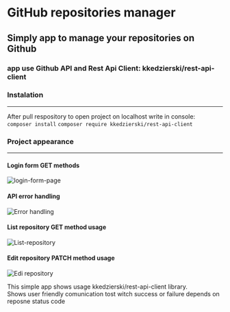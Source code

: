 # GitHub repositories manager 
## Simply app to manage your repositories on Github
### app use Github API and Rest Api Client: kkedzierski/rest-api-client

### Instalation

***

After pull respository to open project on localhost write in console:  
```composer install```
```composer require kkedzierski/rest-api-client```

### Project appearance

***

#### Login form GET methods
![login-form-page](https://user-images.githubusercontent.com/47725233/147888937-bb24604e-8d75-4224-8d2c-aa85292b79a7.png)

#### API error handling
![Error handling](https://user-images.githubusercontent.com/47725233/147888758-13fbc497-c755-4c26-95d6-99306743bba3.png)

#### List repository GET method usage
![List-repository](https://user-images.githubusercontent.com/47725233/147888807-87b3c063-dd2b-4bfe-b79f-f75ebbcc5785.png)

#### Edit repository PATCH method usage
![Edi repository](https://user-images.githubusercontent.com/47725233/147888875-31ae04e7-412b-490b-849d-f778e76a078c.png)

This simple app shows usage kkedzierski/rest-api-client library.\
Shows user friendly comunication tost witch success or failure depends on reposne status code


